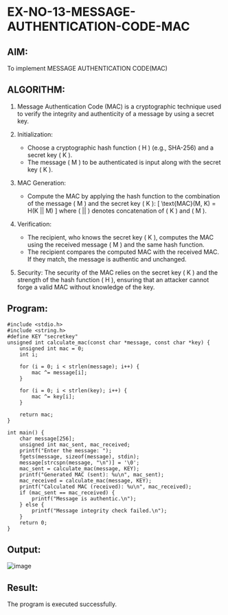 # EX-NO-13-MESSAGE-AUTHENTICATION-CODE-MAC

## AIM:
To implement MESSAGE AUTHENTICATION CODE(MAC)

## ALGORITHM:

1. Message Authentication Code (MAC) is a cryptographic technique used to verify the integrity and authenticity of a message by using a secret key.

2. Initialization:
   - Choose a cryptographic hash function \( H \) (e.g., SHA-256) and a secret key \( K \).
   - The message \( M \) to be authenticated is input along with the secret key \( K \).

3. MAC Generation:
   - Compute the MAC by applying the hash function to the combination of the message \( M \) and the secret key \( K \): 
     \[
     \text{MAC}(M, K) = H(K || M)
     \]
     where \( || \) denotes concatenation of \( K \) and \( M \).

4. Verification:
   - The recipient, who knows the secret key \( K \), computes the MAC using the received message \( M \) and the same hash function.
   - The recipient compares the computed MAC with the received MAC. If they match, the message is authentic and unchanged.

5. Security: The security of the MAC relies on the secret key \( K \) and the strength of the hash function \( H \), ensuring that an attacker cannot forge a valid MAC without knowledge of the key.

## Program:
```
#include <stdio.h>
#include <string.h>
#define KEY "secretkey" 
unsigned int calculate_mac(const char *message, const char *key) {
    unsigned int mac = 0;
    int i;

    for (i = 0; i < strlen(message); i++) {
        mac ^= message[i];
    }

    for (i = 0; i < strlen(key); i++) {
        mac ^= key[i];
    }

    return mac;
}

int main() {
    char message[256];
    unsigned int mac_sent, mac_received;
    printf("Enter the message: ");
    fgets(message, sizeof(message), stdin);
    message[strcspn(message, "\n")] = '\0';
    mac_sent = calculate_mac(message, KEY);
    printf("Generated MAC (sent): %u\n", mac_sent);
    mac_received = calculate_mac(message, KEY);
    printf("Calculated MAC (received): %u\n", mac_received);
    if (mac_sent == mac_received) {
        printf("Message is authentic.\n");
    } else {
        printf("Message integrity check failed.\n");
    }
    return 0;
}

```


## Output:
![image](https://github.com/user-attachments/assets/cdbac846-d2ad-45ce-a112-4e049254ea42)


## Result:
The program is executed successfully.
